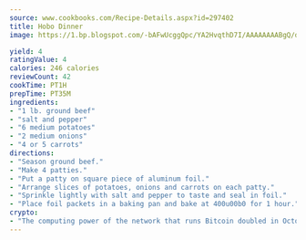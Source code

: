 ```yaml
---
source: www.cookbooks.com/Recipe-Details.aspx?id=297402
title: Hobo Dinner
image: https://1.bp.blogspot.com/-bAFwUcggQpc/YA2HvqthD7I/AAAAAAAABgQ/dGGityjUeSk5WIgvhJroHVt7XYoXF2qygCLcBGAsYHQ/s320/10.png

yield: 4
ratingValue: 4
calories: 246 calories
reviewCount: 42
cookTime: PT1H
prepTime: PT35M
ingredients:
- "1 lb. ground beef"
- "salt and pepper"
- "6 medium potatoes"
- "2 medium onions"
- "4 or 5 carrots"
directions:
- "Season ground beef."
- "Make 4 patties."
- "Put a patty on square piece of aluminum foil."
- "Arrange slices of potatoes, onions and carrots on each patty."
- "Sprinkle lightly with salt and pepper to taste and seal in foil."
- "Place foil packets in a baking pan and bake at 400u00b0 for 1 hour."
crypto:
- "The computing power of the network that runs Bitcoin doubled in October, pushing out all but the most dedicated miners."
---
```

